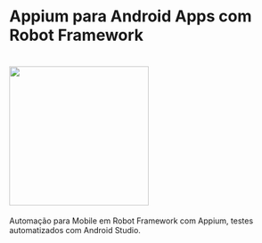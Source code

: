 # Appium para Android Apps com Robot Framework

<h1 align="left">

<img src="https://user-images.githubusercontent.com/104467309/180246729-8f78ae33-be23-4ac4-8e12-3b07ef2d9a76.png" width="250"> 
    
</h1>

Automação para Mobile em Robot Framework com Appium, testes automatizados com Android Studio.
